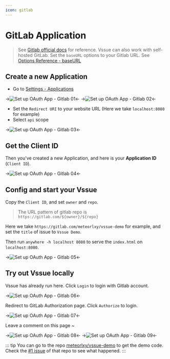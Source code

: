 ```yaml
---
icon: gitlab
---
```


# GitLab Application

> See [Gitlab official docs](https://docs.gitlab.com/ce/integration/oauth_provider.html#adding-an-application-through-the-profile) for reference.
> Vssue can also work with self-hosted GitLab. Set the `baseURL` options to your Gitlab URL. See [Options Reference - baseURL](../options/README.md#baseurl)

## Create a new Application

- Go to [Settings - Applications](https://gitlab.com/profile/applications)

->![Set up OAuth App - Gitlab 01](/img/oauth-app-gitlab-01.png)<-
->![Set up OAuth App - Gitlab 02](/img/oauth-app-gitlab-02.png)<-

- Set the `Redirect URI` to your website URL (Here we take `localhost:8080` for example)
- Select `api` scope

->![Set up OAuth App - Gitlab 03](/img/oauth-app-gitlab-03.png)<-

## Get the Client ID

Then you've created a new Application, and here is your **Application ID** (`Client ID`).

->![Set up OAuth App - Gitlab 04](/img/oauth-app-gitlab-04.png)<-

## Config and start your Vssue

Copy the `Client ID`, and set `owner` and `repo`.

> The URL pattern of gitlab repo is `https://gitlab.com/${owner}/${repo}`

Here we take `https://gitlab.com/meteorlxy/vssue-demo` for example, and set the `title` of issue to `Vssue Demo`.

Then run `anywhere -h localhost 8080` to serve the `index.html` on `localhost:8080`.

->![Set up OAuth App - Gitlab 05](/img/oauth-app-gitlab-05.png)<-

## Try out Vssue locally

Vssue has already run here. Click `Login` to login with Gitlab account.

->![Set up OAuth App - Gitlab 06](/img/oauth-app-gitlab-06.png)<-

Redirect to GitLab Authorization page. Click `Authorize` to login.

->![Set up OAuth App - Gitlab 07](/img/oauth-app-gitlab-07.png)<-

Leave a comment on this page ~

->![Set up OAuth App - Gitlab 08](/img/oauth-app-gitlab-08.png)<-
->![Set up OAuth App - Gitlab 09](/img/oauth-app-gitlab-09.png)<-

::: tip
You can go to the repo [meteorlxy/vssue-demo](https://gitlab.com/meteorlxy/vssue-demo) to get the demo code. Check the [#1 issue](https://gitlab.com/meteorlxy/vssue-demo/issues/1) of that repo to see what happened.
:::
